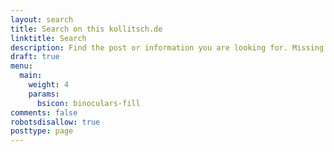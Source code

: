 ```yaml
---
layout: search
title: Search on this kollitsch.de
linktitle: Search
description: Find the post or information you are looking for. Missing something? Feel free to contact me!
draft: true
menu:
  main:
    weight: 4
    params:
      bsicon: binoculars-fill
comments: false
robotsdisallow: true
posttype: page
---
```

